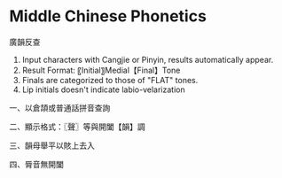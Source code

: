 Middle Chinese Phonetics
========
廣韻反查

1. Input characters with Cangjie or Pinyin, results automatically appear.
2. Result Format: 〖Initial〗Medial【Final】Tone
3. Finals are categorized to those of "FLAT" tones.
4. Lip initials doesn't indicate labio-velarization

一、以倉頡或普通話拼音查詢

二、顯示格式：〖聲〗等與開闔【韻】調

三、韻母舉平以賅上去入

四、脣音無開闔
